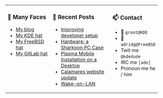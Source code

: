 
<table><tr>
  
<td valign="top" width="30%">
  
### 🙋 Many Faces

- [My blog](https://euroquis.nl/bobulate/)
- [My KDE hat](https://invent.kde.org/adridg)
- [My FreeBSD hat](https://wiki.freebsd.org/AdriaanDeGroot)
- [My GitLab hat](https://gitlab.com/adriaandegroot)
</td>

<td valign="top" width="40%">
  
### 💬 Recent Posts

<!-- BLOG-POST-LIST:START -->
- [Improving developer setup](https://euroquis.nl//kde/2020/12/24/plamo-devel.html)
- [Hardware: a Sharkoon PC Case](https://euroquis.nl//blabla/2020/12/21/case.html)
- [Plasma Mobile Installation on a Desktop](https://euroquis.nl//calamares/2020/12/19/plamo.html)
- [Calamares website update](https://euroquis.nl//calamares/2020/12/14/cala-site.html)
- [Wake-on-LAN](https://euroquis.nl//freebsd/2020/11/25/wake.html)
<!-- BLOG-POST-LIST:END -->
</td>

<td valign="top" width="30%">
  
### 📫 Contact

- 📧 `groot@KDE`
- 📧 `adridg@FreeBSD`
- Twit me `@kdedude`
- IRC me `[ade]`
- Pronoun me he / him
</td>

</tr></table>
